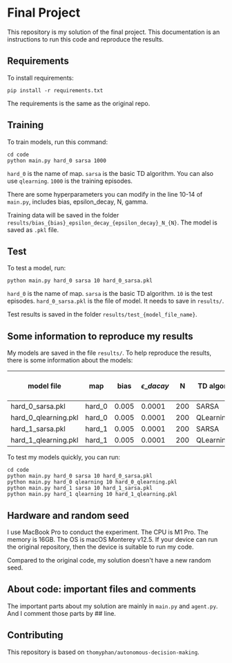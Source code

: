 # Final Project

This repository is my solution of the final project. This documentation is an instructions to run this code and reproduce the results.

## Requirements

To install requirements:

```setup
pip install -r requirements.txt
```

The requirements is the same as the original repo.

## Training

To train models, run this command:

```train
cd code
python main.py hard_0 sarsa 1000
```
`hard_0` is the name of map. `sarsa` is the basic TD algorithm. You can also use `qlearning`. `1000` is the training episodes.

There are some hyperparameters you can modify in the line 10-14 of `main.py`, includes bias, epsilon_decay, N, gamma.

Training data will be saved in the folder `results/bias_{bias}_epsilon_decay_{epsilon_decay}_N_{N}`. The model is saved as `.pkl` file.

## Test

To test a model, run:

```test
python main.py hard_0 sarsa 10 hard_0_sarsa.pkl
```

`hard_0` is the name of map. `sarsa` is the basic TD algorithm. `10` is the test episodes. `hard_0_sarsa.pkl` is the file of model. It needs to save in `results/`.

Test results is saved in the folder `results/test_{model_file_name}`.

## Some information to reproduce my results

My models are saved in the file `results/`. To help reproduce the results, there is some information about the models:

| model file         | map  | bias | $\epsilon\_dacay$ | N | TD algor. | training episodes | avg test returns |
| ------------------ | ---------------- | -------------- | -------------- | -------------- | -------------- | -------------- | -------------- |
|  hard_0_sarsa.pkl  |     hard_0         |      0.005       | 0.0001 | 200 | SARSA |1000 |9.57|
|   hard_0_qlearning.pkl |     hard_0         |      0.005       | 0.0001 | 200 | QLearning |1000 |9.36|
|  hard_1_sarsa.pkl |     hard_1         |      0.005       | 0.0001 | 200 | SARSA |1300 |9.50|
|  hard_1_qlearning.pkl  |     hard_1         |      0.005       | 0.0001 | 200 | QLearning |1300 |9.57|

To test my models quickly, you can run:
```test
cd code
python main.py hard_0 sarsa 10 hard_0_sarsa.pkl
python main.py hard_0 qlearning 10 hard_0_qlearning.pkl
python main.py hard_1 sarsa 10 hard_1_sarsa.pkl
python main.py hard_1 qlearning 10 hard_1_qlearning.pkl
```

## Hardware and random seed
I use MacBook Pro to conduct the  experiment. The CPU is M1 Pro. The memory is 16GB. The OS is macOS Monterey v12.5. If your device can run the original repository, then the device is suitable to run my code.

Compared to the original code, my solution doesn't have a new random seed.

## About code:  important files and comments
The important parts about my solution are mainly in `main.py` and `agent.py`. And I comment those parts by ## line.

## Contributing

This repository is based on `thomyphan/autonomous-decision-making`.
